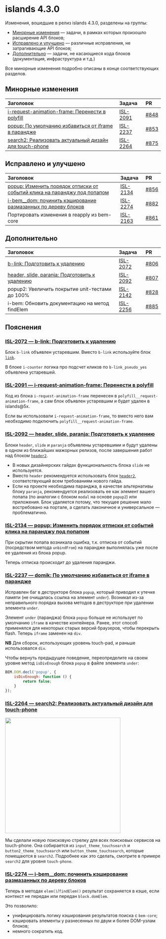 # islands 4.3.0

Изменения, вошедшие в релиз islands 4.3.0, разделены на группы:

* [Минорные изменения](#Минорные-изменения) — задачи, в рамках которых произошло расширение API блоков;
* [Исправлено и улучшено](#Исправлено-и-улучшено) — различные исправления, не затрагивающие API блоков;
* [Дополнительно](#Дополнительно) — задачи, не касающиеся кода блоков (документация, инфраструктура и т.д.)

Все минорные изменения подробно описаны в конце соответствующих разделов.

## Минорные изменения

| Заголовок                                                        | Задача     | PR     |
| :--------------------------------------------------------------- | :--------- | :----- |
| [i-request-animation-frame: Перенести в polyfill](#ISL-2091)     | [ISL-2091] | [#848] |
| [popup: По умолчанию избавиться от iframe в парандже](#ISL-2237) | [ISL-2237] | [#853] |
| [search2: Реализовать актуальный дизайн для touch-phone](#ISL-2264)                    | [ISL-2264] | [#875] |

## Исправлено и улучшено

| Заголовок                                                                             | Задача     | PR     |
| :------------------------------------------------------------------------------------ | :--------- | :----- |
| [popup: Изменить порядок отписки от событий клика на паранджу под попапом](#ISL-2134) | [ISL-2134] | [#856] |
| [i-bem__dom: починить кэширование размазанных по дереву блоков](#ISL-2274)            | [ISL-2274] | [#882] |
| Портировать изменения в reapply из bem-core                                           | [ISL-2163] | [#861] |

## Дополнительно

| Заголовок                                                   | Задача     | PR     |
| :---------------------------------------------------------- | :--------- | :----- |
| [b-link: Подготовить к удалению](#ISL-2072)                 | [ISL-2072] | [#806] |
| [header, slide, paranja: Подготовить к удалению](#ISL-2092) | [ISL-2092] | [#807] |
| popup2: Увеличить покрытие unit-тестами до 100%             | [ISL-2142] | [#828] |
| i-bem: Обновить документацию на метод findElem              | [ISL-2256] | [#885] |

## Пояснения


<a name="ISL-2072"></a>
### [ISL-2072 — b-link: Подготовить к удалению](https://st.yandex-team.ru/ISL-2072)

Блок `b-link` объявлен устаревшим. Вместо `b-link` используйте блок [`link`](https://lego.yandex-team.ru/libs/islands/v4.x/desktop/link/).

В блоке `i-counter` логика про подсчет кликов по `b-link_pseudo_yes` объявлена устаревшей.

<a name="ISL-2091"></a>
### [ISL-2091 — i-request-animation-frame: Перенести в polyfill](https://st.yandex-team.ru/ISL-2091)

Код из блока `i-request-animation-frame` перенесен в `polyfill__request-animation-frame`, а сам блок объявлен устаревшим и
 будет удален в islands@5x.

Если вы использовали `i-request-animation-frame`, то вместо него вам необходимо подключить
`polyfill__request-animation-frame`.

<a name="ISL-2092"></a>
### [ISL-2092 — header, slide, paranja: Подготовить к удалению](https://st.yandex-team.ru/ISL-2092)

Блоки `header`, `slide` и `paranja` объявлены устаревшими и будут удалены в одном из ближайших мажорных релизов,
после завершения работ над блоком [`header2`](https://lego.yandex-team.ru/libs/islands/v4.x/desktop/header2/).

* В новых дизайнерских гайдах функциональность блока `slide` не используется.
* Вместо `header` рекомендуется использовать блок [`header2`](https://lego.yandex-team.ru/libs/islands/v4.x/desktop/header2/), соответствующий всем требованиям нового гайда.
* Если на проекте необходима паранджа, в качестве альтернативы блоку `paranja`, рекомендуется реализовать ее как элемент вашего попапа (по аналогии с блоком `modal` на основе `popup2`) или приложения. Блок удаляется потому, что текущее решение мало востребовано на портале, а сделать лаконичное и универсальное — проблематично.

<a name="ISL-2134"></a>
### [ISL-2134 — popup: Изменить порядок отписки от событий клика на паранджу под попапом](https://st.yandex-team.ru/ISL-2134)

При скрытии попапа возникала ошибка, т.к. отписка от событий (посредством метода `unbindFrom`) на парандже выполнялась уже после ее удаления из блока popup.

Теперь отписка происходит до удаления паранджи.

<a name="ISL-2237"></a>
### [ISL-2237 — domik: По умолчанию избавиться от iframe в парандже](https://st.yandex-team.ru/ISL-2237)

Исправлен баг в деструкторе блока `popup`, который приводил к утечке памяти (не очищалась ссылка на элемент `under`).
Возникал из-за неправильного порядка вызова методов в деструкторе при удалении элемента `under`.

Элемент `under` (паранджа) блока `popup` больше не использует по умолчанию `iframe` в качестве контейнера.
Ранее, этот способ применялся для некоторых старых версий браузеров, чтобы перекрыть flash.
Теперь `iframe` заменен на `div`.

**NB** Для сборок, использующих уровень touch-pad, и раньше использовался `div`.

Чтобы вернуть предыдущее поведение, переопределите на своем уровне метод `isDivEnough` блока `popup` в файле элемента `under`:
```js
BEM.DOM.decl('popup', {
    isDivEnough: function () {
        return false;
    }
});
```

<a name="ISL-2264"></a>
### [ISL-2264 — search2: Реализовать актуальный дизайн для touch-phone](https://st.yandex-team.ru/ISL-2264)

<img width="373" src="https://jing.yandex-team.ru/files/persidskiy/touchsearch_2015-12-08_16-54-49.png" />

Мы сделали новую поисковую стрелку для всех поисковых сервисов на touch-phone. Она собирается из
`input_theme_touchsearch` и `button2_theme_touchsearch` или `button_theme_touchsearch`, которые помещаются в `search2`.
Подробнее как это сделать, смотрите в примере `search2` для уровня `touch-phone`.

<a name="ISL-2274"></a>
### [ISL-2274 — i-bem__dom: починить кэширование размазанных по дереву блоков](https://st.yandex-team.ru/ISL-2274)

Теперь в методах `elem()`/`findElem()` результат сохраняется в кэше, если контекст не передан или передан `block.domElem`.

Это позволило:
- унифицировать логику кэширования результатов поиска c `bem-core`;
- кэшировать элементы у разнесенных по двум и более DOM-узлам блоков;
- немного сократить код.



[ISL-2072]: https://st.yandex-team.ru/ISL-2072
[#806]: https://github.yandex-team.ru/lego/islands/pull/806
[ISL-2091]: https://st.yandex-team.ru/ISL-2091
[#848]: https://github.yandex-team.ru/lego/islands/pull/848
[ISL-2092]: https://st.yandex-team.ru/ISL-2092
[#807]: https://github.yandex-team.ru/lego/islands/pull/807
[ISL-2134]: https://st.yandex-team.ru/ISL-2134
[#856]: https://github.yandex-team.ru/lego/islands/pull/856
[ISL-2237]: https://st.yandex-team.ru/ISL-2237
[#853]: https://github.yandex-team.ru/lego/islands/pull/853
[ISL-2264]: https://st.yandex-team.ru/ISL-2264
[#875]: https://github.yandex-team.ru/lego/islands/pull/875
[ISL-2274]: https://st.yandex-team.ru/ISL-2274
[#882]: https://github.yandex-team.ru/lego/islands/pull/882
[ISL-2163]: https://st.yandex-team.ru/ISL-2163
[#861]: https://github.yandex-team.ru/lego/islands/pull/861
[ISL-2142]: https://st.yandex-team.ru/ISL-2142
[#828]: https://github.yandex-team.ru/lego/islands/pull/828
[ISL-2256]: https://st.yandex-team.ru/ISL-2256
[#885]: https://github.yandex-team.ru/lego/islands/pull/885
